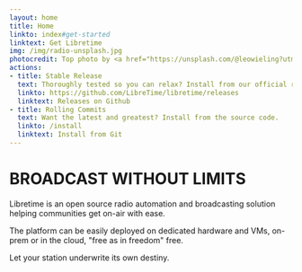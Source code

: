 ```yaml
---
layout: home
title: Home
linkto: index#get-started
linktext: Get Libretime
img: /img/radio-unsplash.jpg
photocredit: Top photo by <a href="https://unsplash.com/@leowieling?utm_source=unsplash&amp;utm_medium=referral&amp;utm_content=creditCopyText">Leo Wieling</a> on <a href="https://unsplash.com/s/photos/radio?utm_source=unsplash&amp;utm_medium=referral&amp;utm_content=creditCopyText">Unsplash</a>
actions:
- title: Stable Release
  text: Thoroughly tested so you can relax? Install from our official releases on Github.
  linkto: https://github.com/LibreTime/libretime/releases
  linktext: Releases on Github
- title: Rolling Commits
  text: Want the latest and greatest? Install from the source code.
  linkto: /install
  linktext: Install from Git
---
```


# BROADCAST WITHOUT LIMITS

Libretime is an open source radio automation and broadcasting solution helping communities get on-air with ease.

The platform can be easily deployed on dedicated hardware and VMs, on-prem or in the cloud, "free as in freedom" free.

Let your station underwrite its own destiny.